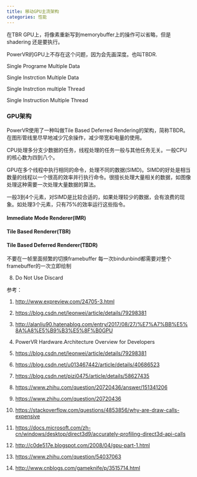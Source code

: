 ```yaml
---
title: 移动GPU主流架构
categories: 性能
---
```


在TBR GPU上，将像素重新写到memorybuffer上的操作可以省略，但是shadering 还是要执行。

PowerVR的GPU上不存在这个问题，因为会先画深度。也叫TBDR.


Single Programe Multiple Data

Single Instrction Multiple Data

Single Instrction multiple Thread

Single Instruction Multiple Thread

### GPU架构
PowerVR使用了一种叫做Tile Based Deferred Rendering的架构，简称TBDR。在图形管线里尽早地减少冗余操作，减少带宽和电量的使用。

CPU处理多分支少数据的任务，线程处理的任务一般与其他任务无关。一般CPU的核心数为四到八个。

GPU在多个线程中执行相同的命令，处理不同的数据(SIMD)。SIMD的好处是相当数量的线程以一个很高的效率并行执行命令。很擅长处理大量相关的数据，如图像处理这种需要一次处理大量数据的算法。

一般3到4个元素，对SIMD是比较合适的，如果处理较少的数据，会有浪费的现象。如处理3个元素，只有75%的效率运行这些指令。

#### Immediate Mode Renderer(IMR)
#### Tile Based Renderer(TBR)
#### Tile Based Deferred Renderer(TBDR)

不要在一帧里面频繁的切换framebuffer
每一次bindunbind都需要对整个framebuffer的一次立即绘制

8. Do Not Use Discard

参考：
1. http://www.expreview.com/24705-3.html

2. https://blog.csdn.net/leonwei/article/details/79298381

3. http://alanliu90.hatenablog.com/entry/2017/08/27/%E7%A7%BB%E5%8A%A8%E5%B9%B3%E5%8F%B0GPU

4. PowerVR Hardware.Architecture Overview for Developers

5. https://blog.csdn.net/leonwei/article/details/79298381
6. https://blog.csdn.net/u013467442/article/details/40686523
7. https://blog.csdn.net/pizi0475/article/details/58627435
8. https://www.zhihu.com/question/20720436/answer/151341206
9. https://www.zhihu.com/question/20720436
10. https://stackoverflow.com/questions/4853856/why-are-draw-calls-expensive
11. https://docs.microsoft.com/zh-cn/windows/desktop/direct3d9/accurately-profiling-direct3d-api-calls
12. http://c0de517e.blogspot.com/2008/04/gpu-part-1.html
13. https://www.zhihu.com/question/54037063
14. http://www.cnblogs.com/gameknife/p/3515714.html
